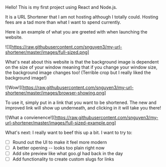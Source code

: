 Hello! This is my first project using React and Node.js.

It is a URL Shortener that I am not hosting although I totally could. Hosting fees are a tad more than what I want to spend currently. 

Here is an example of what you are greeted with when launching the website.

![][https://raw.githubusercontent.com/snguyen3/my-url-shortener/master/images/full-sized.png]

What's neat about this website is that the background image is dependent on the size of your window meaning that if you change your window size, the background image changes too! (Terrible crop but I really liked the background image!)

![Wow!][https://raw.githubusercontent.com/snguyen3/my-url-shortener/master/images/browser-showing.png]

To use it, simply put in a link that you want to be shortened. The new and improved link will show up underneath, and clicking in it will take you there!

![What a convienence!][https://raw.githubusercontent.com/snguyen3/my-url-shortener/master/images/full-sized-example.png]

What's next: I really want to beef this up a bit. I want to try to:
- [ ] Round out the UI to make it feel more modern
- [ ] A better opening -- looks too plain right now
- [ ] Add site preview like what goo.gl had back in the day
- [ ] Add functionality to create custom slugs for links
